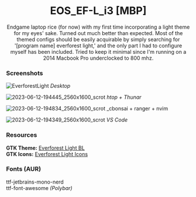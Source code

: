 <p align="center">
	<h1 align="center">EOS_EF-L_i3 [MBP]</h1>
</p>
<p align = "center">Endgame laptop rice (for now) with my first time incorporating a light theme for my eyes' sake. Turned out much better than expected. Most of the themed configs should be easily acquirable by simply searching for '[program name] everforest light,' and the only part I had to configure myself has been included. Tried to keep it minimal since I'm running on a 2014 Macbook Pro underclocked to 800 mhz.</p>

### Screenshots
![EverforestLight](https://github.com/MujtabaAsim/dots/assets/62666332/6c03c847-83e7-4da2-a821-a060a13ee3cc)
_Desktop_

![2023-06-12-194445_2560x1600_scrot](https://github.com/MujtabaAsim/dots/assets/62666332/5a977989-634f-4150-8a60-b6e3d3792a7b)
_htop + Thunar_

![2023-06-12-194834_2560x1600_scrot](https://github.com/MujtabaAsim/dots/assets/62666332/8cba2a3a-746a-4c97-a640-8fabe67bc08f)
_cbonsai + ranger + nvim

![2023-06-12-194349_2560x1600_scrot](https://github.com/MujtabaAsim/dots/assets/62666332/8d220bae-5f31-4223-8498-8a61f15161d6)
_VS Code_

### Resources
<b>GTK Theme:</b> [Everforest Light BL](https://www.gnome-look.org/p/1695467/) <br>
<b>GTK Icons:</b> [Everforest Light Icons](https://www.gnome-look.org/p/1695476/) <br>

### Fonts (AUR)
ttf-jetbrains-mono-nerd<br>
ttf-font-awesome _(Polybar)_<br>

